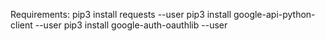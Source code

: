 Requirements:
pip3 install requests --user
pip3 install google-api-python-client --user
pip3 install google-auth-oauthlib --user